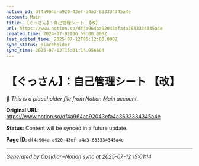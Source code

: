 ```yaml
---
notion_id: df4a964a-a920-43ef-a4a3-633334345a4e
account: Main
title: 【ぐっさん】：自己管理シート 【改】
url: https://www.notion.so/df4a964aa92043efa4a3633334345a4e
created_time: 2024-07-02T06:59:00.000Z
last_edited_time: 2025-07-12T05:12:00.000Z
sync_status: placeholder
sync_time: 2025-07-12T15:01:14.956604
---
```


# 【ぐっさん】：自己管理シート 【改】

*🔄 This is a placeholder file from Notion Main account.*

**Original URL**: https://www.notion.so/df4a964aa92043efa4a3633334345a4e

**Status**: Content will be synced in a future update.

**Page ID**: `df4a964a-a920-43ef-a4a3-633334345a4e`

---

*Generated by Obsidian-Notion sync at 2025-07-12 15:01:14*
